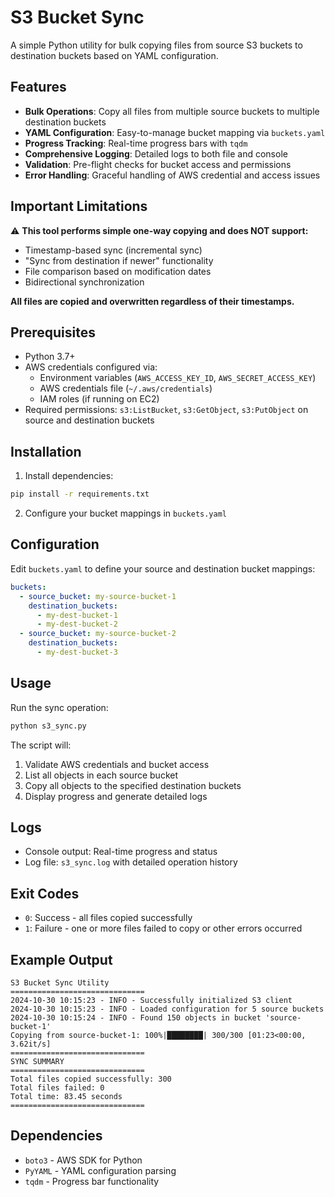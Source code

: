 # S3 Bucket Sync

A simple Python utility for bulk copying files from source S3 buckets to destination buckets based on YAML configuration.

## Features

- **Bulk Operations**: Copy all files from multiple source buckets to multiple destination buckets
- **YAML Configuration**: Easy-to-manage bucket mapping via `buckets.yaml`
- **Progress Tracking**: Real-time progress bars with `tqdm`
- **Comprehensive Logging**: Detailed logs to both file and console
- **Validation**: Pre-flight checks for bucket access and permissions
- **Error Handling**: Graceful handling of AWS credential and access issues

## Important Limitations

⚠️ **This tool performs simple one-way copying and does NOT support:**
- Timestamp-based sync (incremental sync)
- "Sync from destination if newer" functionality
- File comparison based on modification dates
- Bidirectional synchronization

**All files are copied and overwritten regardless of their timestamps.**

## Prerequisites

- Python 3.7+
- AWS credentials configured via:
  - Environment variables (`AWS_ACCESS_KEY_ID`, `AWS_SECRET_ACCESS_KEY`)
  - AWS credentials file (`~/.aws/credentials`)
  - IAM roles (if running on EC2)
- Required permissions: `s3:ListBucket`, `s3:GetObject`, `s3:PutObject` on source and destination buckets

## Installation

1. Install dependencies:
```bash
pip install -r requirements.txt
```

2. Configure your bucket mappings in `buckets.yaml`

## Configuration

Edit `buckets.yaml` to define your source and destination bucket mappings:

```yaml
buckets:
  - source_bucket: my-source-bucket-1
    destination_buckets:
      - my-dest-bucket-1
      - my-dest-bucket-2
  - source_bucket: my-source-bucket-2
    destination_buckets:
      - my-dest-bucket-3
```

## Usage

Run the sync operation:

```bash
python s3_sync.py
```

The script will:
1. Validate AWS credentials and bucket access
2. List all objects in each source bucket
3. Copy all objects to the specified destination buckets
4. Display progress and generate detailed logs

## Logs

- Console output: Real-time progress and status
- Log file: `s3_sync.log` with detailed operation history

## Exit Codes

- `0`: Success - all files copied successfully
- `1`: Failure - one or more files failed to copy or other errors occurred

## Example Output

```
S3 Bucket Sync Utility
==============================
2024-10-30 10:15:23 - INFO - Successfully initialized S3 client
2024-10-30 10:15:23 - INFO - Loaded configuration for 5 source buckets
2024-10-30 10:15:24 - INFO - Found 150 objects in bucket 'source-bucket-1'
Copying from source-bucket-1: 100%|████████| 300/300 [01:23<00:00,  3.62it/s]
==============================
SYNC SUMMARY
==============================
Total files copied successfully: 300
Total files failed: 0
Total time: 83.45 seconds
==============================
```

## Dependencies

- `boto3` - AWS SDK for Python
- `PyYAML` - YAML configuration parsing
- `tqdm` - Progress bar functionality
